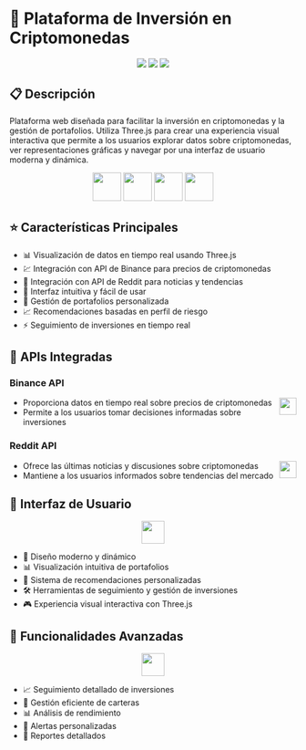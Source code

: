 # 🚀 Plataforma de Inversión en Criptomonedas

<div align="center">
  <img src="https://img.shields.io/badge/Bitcoin-000000?style=for-the-badge&logo=bitcoin&logoColor=white" />
  <img src="https://img.shields.io/badge/Ethereum-3C3C3D?style=for-the-badge&logo=Ethereum&logoColor=white" />
  <img src="https://img.shields.io/badge/Binance-FCD535?style=for-the-badge&logo=binance&logoColor=white" />
</div>

## 📋 Descripción
Plataforma web diseñada para facilitar la inversión en criptomonedas y la gestión de portafolios. Utiliza Three.js para crear una experiencia visual interactiva que permite a los usuarios explorar datos sobre criptomonedas, ver representaciones gráficas y navegar por una interfaz de usuario moderna y dinámica.

<div align="center">
  <img src="https://cryptologos.cc/logos/bitcoin-btc-logo.png" width="50" />
  <img src="https://cryptologos.cc/logos/ethereum-eth-logo.png" width="50" />
  <img src="https://cryptologos.cc/logos/cardano-ada-logo.png" width="50" />
  <img src="https://cryptologos.cc/logos/solana-sol-logo.png" width="50" />
</div>

## ⭐ Características Principales
- 📊 Visualización de datos en tiempo real usando Three.js
- 💹 Integración con API de Binance para precios de criptomonedas
- 📰 Integración con API de Reddit para noticias y tendencias
- 🎯 Interfaz intuitiva y fácil de usar
- 💼 Gestión de portafolios personalizada
- 📈 Recomendaciones basadas en perfil de riesgo
- ⚡ Seguimiento de inversiones en tiempo real

## 🔌 APIs Integradas
### Binance API
<img src="https://cryptologos.cc/logos/binance-usd-busd-logo.png" width="30" align="right"/>

- Proporciona datos en tiempo real sobre precios de criptomonedas
- Permite a los usuarios tomar decisiones informadas sobre inversiones

### Reddit API
<img src="https://www.redditstatic.com/desktop2x/img/favicon/android-icon-192x192.png" width="30" align="right"/>

- Ofrece las últimas noticias y discusiones sobre criptomonedas
- Mantiene a los usuarios informados sobre tendencias del mercado

## 🎨 Interfaz de Usuario
<div align="center">
  <img src="https://cdn-icons-png.flaticon.com/512/6295/6295417.png" width="40" />
</div>

- 🎯 Diseño moderno y dinámico
- 📊 Visualización intuitiva de portafolios
- 🤖 Sistema de recomendaciones personalizadas
- 🛠️ Herramientas de seguimiento y gestión de inversiones
- 🎮 Experiencia visual interactiva con Three.js

## 🚀 Funcionalidades Avanzadas
<div align="center">
  <img src="https://cdn-icons-png.flaticon.com/512/8988/8988906.png" width="40" />
</div>

- 📈 Seguimiento detallado de inversiones
- 💼 Gestión eficiente de carteras
- 📊 Análisis de rendimiento
- 🔔 Alertas personalizadas
- 📑 Reportes detallados
